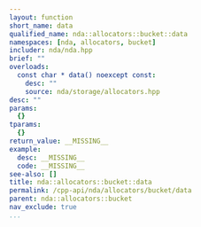 ```yaml
---
layout: function
short_name: data
qualified_name: nda::allocators::bucket::data
namespaces: [nda, allocators, bucket]
includer: nda/nda.hpp
brief: ""
overloads:
  const char * data() noexcept const:
    desc: ""
    source: nda/storage/allocators.hpp
desc: ""
params:
  {}
tparams:
  {}
return_value: __MISSING__
example:
  desc: __MISSING__
  code: __MISSING__
see-also: []
title: nda::allocators::bucket::data
permalink: /cpp-api/nda/allocators/bucket/data
parent: nda::allocators::bucket
nav_exclude: true
...
```


